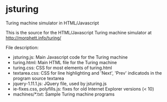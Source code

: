 jsturing
========

Turing machine simulator in HTML/Javascript

This is the source for the HTML/Javascript Turing machine simulator at http://morphett.info/turing/


File description:
* jsturing.js: Main Javascript code for the Turing machine
* turing.html: Main HTML file for the Turing machine
* turing.css: CSS for most elements of turing.html
* textarea.css: CSS for line highlighting and 'Next', 'Prev' indicatods in the program source textarea
* jquery-1.11.1.js: JQuery file, used by jsturing.js
* ie-fixes.css, polyfills.js: fixes for old Internet Explorer versions (< 10)
* machines/*.txt: Sample Turing machine programs
